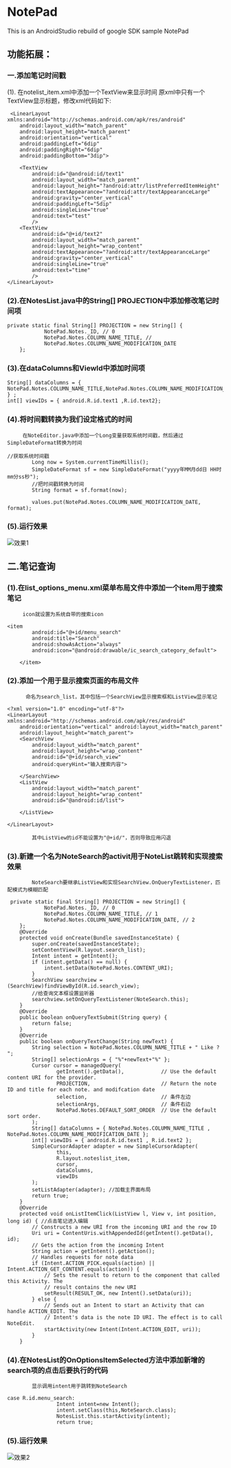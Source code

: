 # NotePad
This is an AndroidStudio rebuild of google SDK sample NotePad

## 功能拓展：

### 一.添加笔记时间戳

(1). 在notelist_item.xml中添加一个TextView来显示时间
      原xml中只有一个TextView显示标题，修改xml代码如下:
```
 <LinearLayout xmlns:android="http://schemas.android.com/apk/res/android"
    android:layout_width="match_parent"
    android:layout_height="match_parent"
    android:orientation="vertical"
    android:paddingLeft="6dip"
    android:paddingRight="6dip"
    android:paddingBottom="3dip">
    
    <TextView
        android:id="@android:id/text1"
        android:layout_width="match_parent"
        android:layout_height="?android:attr/listPreferredItemHeight"
        android:textAppearance="?android:attr/textAppearanceLarge"
        android:gravity="center_vertical"
        android:paddingLeft="5dip"
        android:singleLine="true"
        android:text="test"
        />
    <TextView
        android:id="@+id/text2"
        android:layout_width="match_parent"
        android:layout_height="wrap_content"
        android:textAppearance="?android:attr/textAppearanceLarge"
        android:gravity="center_vertical"
        android:singleLine="true"
        android:text="time"
        />
</LinearLayout>
```


### (2).在NotesList.java中的String[] PROJECTION中添加修改笔记时间项
```
private static final String[] PROJECTION = new String[] {
            NotePad.Notes._ID, // 0
            NotePad.Notes.COLUMN_NAME_TITLE, //
            NotePad.Notes.COLUMN_NAME_MODIFICATION_DATE
    };
```
  
### (3).在dataColumns和ViewId中添加时间项
```
String[] dataColumns = { NotePad.Notes.COLUMN_NAME_TITLE,NotePad.Notes.COLUMN_NAME_MODIFICATION_DATE } ;
int[] viewIDs = { android.R.id.text1 ,R.id.text2};
```
### (4).将时间戳转换为我们设定格式的时间
         在NoteEditor.java中添加一个Long变量获取系统时间戳，然后通过SimpleDateFormat转换为时间
```
//获取系统时间戳
        Long now = System.currentTimeMillis();
        SimpleDateFormat sf = new SimpleDateFormat("yyyy年MM月dd日 HH时mm分ss秒");
        //把时间戳转换为时间
        String format = sf.format(now);

        values.put(NotePad.Notes.COLUMN_NAME_MODIFICATION_DATE, format);
```

### (5).运行效果
![效果1](https://www.baidu.com/img/bd_logo1.png)

## 二.笔记查询

### (1).在list_options_menu.xml菜单布局文件中添加一个item用于搜索笔记
         icon就设置为系统自带的搜索icon
```
<item
        android:id="@+id/menu_search"
        android:title="Search"
        android:showAsAction="always"
        android:icon="@android:drawable/ic_search_category_default">

    </item>
```
### (2).添加一个用于显示搜索页面的布局文件
          命名为search_list，其中包括一个SearchView显示搜索框和ListView显示笔记
```
<?xml version="1.0" encoding="utf-8"?>
<LinearLayout xmlns:android="http://schemas.android.com/apk/res/android"
    android:orientation="vertical" android:layout_width="match_parent"
    android:layout_height="match_parent">
    <SearchView
        android:layout_width="match_parent"
        android:layout_height="wrap_content"
        android:id="@+id/search_view"
        android:queryHint="输入搜索内容">

    </SearchView>
    <ListView
        android:layout_width="match_parent"
        android:layout_height="wrap_content"
        android:id="@android:id/list">

    </ListView>

</LinearLayout>
```
            其中ListView的id不能设置为"@+id/"，否则导致应用闪退
### (3).新建一个名为NoteSearch的activit用于NoteList跳转和实现搜索效果
            NoteSearch要继承ListView和实现SearchView.OnQueryTextListener，匹配模式为模糊匹配
```
 private static final String[] PROJECTION = new String[] {
            NotePad.Notes._ID, // 0
            NotePad.Notes.COLUMN_NAME_TITLE, // 1
            NotePad.Notes.COLUMN_NAME_MODIFICATION_DATE, // 2
    };
    @Override
    protected void onCreate(Bundle savedInstanceState) {
        super.onCreate(savedInstanceState);
        setContentView(R.layout.search_list);
        Intent intent = getIntent();
        if (intent.getData() == null) {
            intent.setData(NotePad.Notes.CONTENT_URI);
        }
        SearchView searchview = (SearchView)findViewById(R.id.search_view);
        //给查询文本框设置监听器
        searchview.setOnQueryTextListener(NoteSearch.this);
    }
    @Override
    public boolean onQueryTextSubmit(String query) {
        return false;
    }
    @Override
    public boolean onQueryTextChange(String newText) {
        String selection = NotePad.Notes.COLUMN_NAME_TITLE + " Like ? ";
        String[] selectionArgs = { "%"+newText+"%" };
        Cursor cursor = managedQuery(
                getIntent().getData(),            // Use the default content URI for the provider.
                PROJECTION,                       // Return the note ID and title for each note. and modifcation date
                selection,                        // 条件左边
                selectionArgs,                    // 条件右边
                NotePad.Notes.DEFAULT_SORT_ORDER  // Use the default sort order.
        );
        String[] dataColumns = { NotePad.Notes.COLUMN_NAME_TITLE ,  NotePad.Notes.COLUMN_NAME_MODIFICATION_DATE };
        int[] viewIDs = { android.R.id.text1 , R.id.text2 };
        SimpleCursorAdapter adapter = new SimpleCursorAdapter(
                this,
                R.layout.noteslist_item,
                cursor,
                dataColumns,
                viewIDs
        );
        setListAdapter(adapter); //加载主界面布局
        return true;
    }
    @Override
    protected void onListItemClick(ListView l, View v, int position, long id) { //点击笔记进入编辑
        // Constructs a new URI from the incoming URI and the row ID
        Uri uri = ContentUris.withAppendedId(getIntent().getData(), id);
        // Gets the action from the incoming Intent
        String action = getIntent().getAction();
        // Handles requests for note data
        if (Intent.ACTION_PICK.equals(action) || Intent.ACTION_GET_CONTENT.equals(action)) {
            // Sets the result to return to the component that called this Activity. The
            // result contains the new URI
            setResult(RESULT_OK, new Intent().setData(uri));
        } else {
            // Sends out an Intent to start an Activity that can handle ACTION_EDIT. The
            // Intent's data is the note ID URI. The effect is to call NoteEdit.
            startActivity(new Intent(Intent.ACTION_EDIT, uri));
        }
    }
```
### (4).在NotesList的OnOptionsItemSelected方法中添加新增的search项的点击后要执行的代码
            显示调用intent用于跳转到NoteSearch
```
case R.id.menu_search:
                Intent intent=new Intent();
                intent.setClass(this,NoteSearch.class);
                NotesList.this.startActivity(intent);
                return true;
```
### (5).运行效果
![效果2]()

